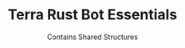 <div align="center">
   
  <h1>Terra Rust Bot Essentials</h1> 
  <p>Contains Shared Structures</p> 

  </div>
<br/>
